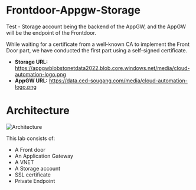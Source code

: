 # Frontdoor-Appgw-Storage

Test - Storage account being the backend of the AppGW, and the AppGW will be the endpoint of the Frontdoor.

While waiting for a certificate from a well-known CA to implement the Front Door part, we have conducted the first part using a self-signed certificate.

- **Storage URL:** <https://appgwblobstonetdata2022.blob.core.windows.net/media/cloud-automation-logo.png>
- **AppGW URL:** <https://data.ced-sougang.com/media/cloud-automation-logo.png>

# Architecture

![Architecture](https://github.com/Tchimwa/Frontdoor-Appgw-Storage/blob/main/images/Architecture.png)

This lab consists of:

- A Front door
- An Application Gateway
- A VNET
- A Storage account
- SSL certificate
- Private Endpoint
